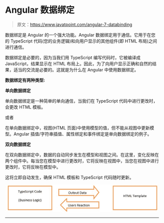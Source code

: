 # Angular 数据绑定

> 原文：<https://www.javatpoint.com/angular-7-databinding>

数据绑定是 Angular 的一个强大功能。Angular 数据绑定用于通信。它用于在您的 TypeScript 代码(您的业务逻辑)和向用户显示的其他组件(即 HTML 布局)之间进行通信。

数据绑定是必要的，因为当我们用 TypeScript 编写代码时，它被编译成 JavaScript，结果显示在 HTML 布局上。因此，为了向用户显示正确和自然的结果，适当的交流是必要的。这就是为什么在 Angular 中使用数据绑定。

**数据绑定有两种类型:**

**单向数据绑定**

单向数据绑定是一种简单的单向通信，当我们在 TypeScript 代码中进行更改时，会更改 HTML 模板。

或者

在单向数据绑定中，视图(HTML 页面)中使用模型的值，但不能从视图中更新模型。Angular 插值/字符串插值、属性绑定和事件绑定是单向数据绑定的例子。

**双向数据绑定**

在双向数据绑定中，数据的自动同步发生在模型和视图之间。在这里，变化反映在两个组件中。每当您在模型中进行更改时，它将反映在视图中，当您在视图中进行更改时，它将反映在模型中。

这将立即自动发生，确保 HTML 模板和 TypeScript 代码随时更新。

![Angular Databinding](img/5ec79b3280780783b4fe1874d3f877fc.png)

* * *